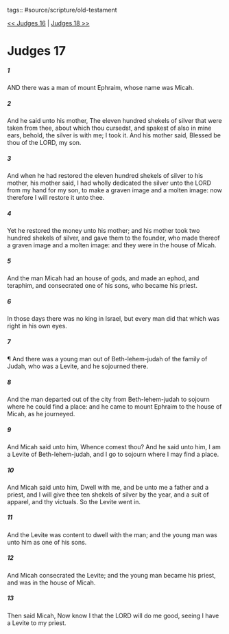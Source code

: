 tags:: #source/scripture/old-testament

[<< Judges 16](old-testament/07_Judges/Judges_16.md) | [Judges 18 >>](old-testament/07_Judges/Judges_18.md)

# Judges 17

##### 1

AND there was a man of mount Ephraim, whose name was Micah.

##### 2

And he said unto his mother, The eleven hundred shekels of silver that were taken from thee, about which thou cursedst, and spakest of also in mine ears, behold, the silver is with me; I took it. And his mother said, Blessed be thou of the LORD, my son.

##### 3

And when he had restored the eleven hundred shekels of silver to his mother, his mother said, I had wholly dedicated the silver unto the LORD from my hand for my son, to make a graven image and a molten image: now therefore I will restore it unto thee.

##### 4

Yet he restored the money unto his mother; and his mother took two hundred shekels of silver, and gave them to the founder, who made thereof a graven image and a molten image: and they were in the house of Micah.

##### 5

And the man Micah had an house of gods, and made an ephod, and teraphim, and consecrated one of his sons, who became his priest.

##### 6

In those days there was no king in Israel, but every man did that which was right in his own eyes.

##### 7

¶ And there was a young man out of Beth-lehem-judah of the family of Judah, who was a Levite, and he sojourned there.

##### 8

And the man departed out of the city from Beth-lehem-judah to sojourn where he could find a place: and he came to mount Ephraim to the house of Micah, as he journeyed.

##### 9

And Micah said unto him, Whence comest thou? And he said unto him, I am a Levite of Beth-lehem-judah, and I go to sojourn where I may find a place.

##### 10

And Micah said unto him, Dwell with me, and be unto me a father and a priest, and I will give thee ten shekels of silver by the year, and a suit of apparel, and thy victuals. So the Levite went in.

##### 11

And the Levite was content to dwell with the man; and the young man was unto him as one of his sons.

##### 12

And Micah consecrated the Levite; and the young man became his priest, and was in the house of Micah.

##### 13

Then said Micah, Now know I that the LORD will do me good, seeing I have a Levite to my priest.
